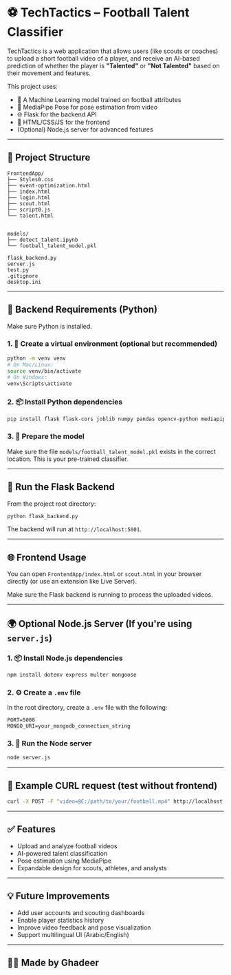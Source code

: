 # ⚽ TechTactics – Football Talent Classifier

TechTactics is a web application that allows users (like scouts or coaches) to upload a short football video of a player, and receive an AI-based prediction of whether the player is **"Talented"** or **"Not Talented"** based on their movement and features.

This project uses:
- 🧠 A Machine Learning model trained on football attributes  
- 🎥 MediaPipe Pose for pose estimation from video  
- 🌐 Flask for the backend API  
- 🧾 HTML/CSS/JS for the frontend  
- (Optional) Node.js server for advanced features

---

## 📁 Project Structure

```
FrontendApp/
├── Styles0.css
├── event-optimization.html
├── index.html
├── login.html
├── scout.html
├── script0.js
└── talent.html


models/
├── detect_talent.ipynb
└── football_talent_model.pkl

flask_backend.py
server.js
test.py
.gitignore
desktop.ini
```

---

## 🧪 Backend Requirements (Python)

Make sure Python is installed.

### 1. 🔧 Create a virtual environment (optional but recommended)

```bash
python -m venv venv
# On Mac/Linux:
source venv/bin/activate
# On Windows:
venv\Scripts\activate
```

### 2. 📦 Install Python dependencies

```bash
pip install flask flask-cors joblib numpy pandas opencv-python mediapipe
```

### 3. 🧠 Prepare the model

Make sure the file `models/football_talent_model.pkl` exists in the correct location. This is your pre-trained classifier.

---

## 🚀 Run the Flask Backend

From the project root directory:

```bash
python flask_backend.py
```

The backend will run at `http://localhost:5001`.

---

## 🌐 Frontend Usage

You can open `FrontendApp/index.html` or `scout.html` in your browser directly (or use an extension like Live Server).

Make sure the Flask backend is running to process the uploaded videos.

---

## 🌍 Optional Node.js Server (If you're using `server.js`)

### 1. 📦 Install Node.js dependencies

```bash
npm install dotenv express multer mongoose
```

### 2. ⚙️ Create a `.env` file

In the root directory, create a `.env` file with the following:

```
PORT=5000
MONGO_URI=your_mongodb_connection_string
```

### 3. 🚀 Run the Node server

```bash
node server.js
```

---

## 🎯 Example CURL request (test without frontend)

```bash
curl -X POST -F "video=@C:/path/to/your/football.mp4" http://localhost:5001/predict
```

---

## ✅ Features

- Upload and analyze football videos  
- AI-powered talent classification  
- Pose estimation using MediaPipe  
- Expandable design for scouts, athletes, and analysts  

---

## 💡 Future Improvements

- Add user accounts and scouting dashboards  
- Enable player statistics history  
- Improve video feedback and pose visualization  
- Support multilingual UI (Arabic/English)

---

## 🧑‍💻 Made by Ghadeer
